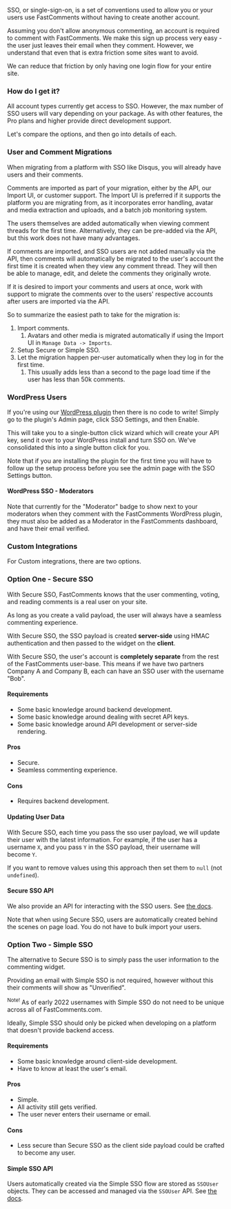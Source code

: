 SSO, or single-sign-on, is a set of conventions used to allow you or your users use FastComments without having to create another account.

Assuming you don't allow anonymous commenting, an account is required to comment with FastComments. We make this sign up process very easy - the user just leaves their email when they comment.
However, we understand that even that is extra friction some sites want to avoid.

We can reduce that friction by only having one login flow for your entire site.

### How do I get it?
All account types currently get access to SSO. However, the max number of SSO users will vary depending on your package. As with other features, the Pro plans and higher provide direct development support.

Let's compare the options, and then go into details of each.

### User and Comment Migrations

When migrating from a platform with SSO like Disqus, you will already have users and their comments.

Comments are imported as part of your migration, either by the API, our Import UI, or customer support. The Import UI is preferred if it supports the platform you
are migrating from, as it incorporates error handling, avatar and media extraction and uploads, and a batch job monitoring system.

The users themselves are added automatically when viewing comment threads for the first time. Alternatively, they can be pre-added via the API, but this work does not have
many advantages.

If comments are imported, and SSO users are not added manually via the API, then comments will automatically be migrated to the user's account the first
time it is created when they view any comment thread. They will then be able to manage, edit, and delete the comments they originally wrote.

If it is desired to import your comments and users at once, work with support to migrate the comments over to the users' respective accounts after users are imported
via the API.

So to summarize the easiest path to take for the migration is:

1. Import comments.
   1. Avatars and other media is migrated automatically if using the Import UI in `Manage Data -> Imports`.
2. Setup Secure or Simple SSO.
3. Let the migration happen per-user automatically when they log in for the first time.
   1. This usually adds less than a second to the page load time if the user has less than 50k comments.

### WordPress Users
If you're using our <a href="https://wordpress.org/plugins/fastcomments/" target="_blank">WordPress plugin</a> then there is no code to write! Simply go to the plugin's Admin page, click SSO Settings, and then Enable.

This will take you to a single-button click wizard which will create your API key, send it over to your WordPress install and turn SSO on. We've consolidated this into a single button click for you.

Note that if you are installing the plugin for the first time you will have to follow up the setup process before you see the admin page with the SSO Settings button.

#### WordPress SSO - Moderators

Note that currently for the "Moderator" badge to show next to your moderators when they comment with the FastComments WordPress plugin,
they must also be added as a Moderator in the FastComments dashboard, and have their email verified.

### Custom Integrations

For Custom integrations, there are two options.

### Option One - Secure SSO

With Secure SSO, FastComments knows that the user commenting, voting, and reading comments is a real user on your site.

As long as you create a valid payload, the user will always have a seamless commenting experience.

With Secure SSO, the SSO payload is created **server-side** using HMAC authentication and then passed to the widget on the **client**.

With Secure SSO, the user's account is **completely separate** from the rest of the FastComments user-base. This means if we have two partners
Company A and Company B, each can have an SSO user with the username "Bob".

#### Requirements
- Some basic knowledge around backend development.
- Some basic knowledge around dealing with secret API keys.
- Some basic knowledge around API development or server-side rendering.

#### Pros
- Secure.
- Seamless commenting experience.

#### Cons
- Requires backend development.

#### Updating User Data

With Secure SSO, each time you pass the sso user payload, we will update their user with the latest information. For example, if
the user has a username `X`, and you pass `Y` in the SSO payload, their username will become `Y`.

If you want to remove values using this approach then set them to `null` (not `undefined`).

#### Secure SSO API

We also provide an API for interacting with the SSO users. See [the docs](/guide-api.html#sso-user-structure).

Note that when using Secure SSO, users are automatically created behind the scenes on page load. You do not have to bulk import your users.

### Option Two - Simple SSO

The alternative to Secure SSO is to simply pass the user information to the commenting widget.

Providing an email with Simple SSO is not required, however without this their comments will show as "Unverified".

<sup>Note!</sup> As of early 2022 usernames with Simple SSO do not need to be unique across all of FastComments.com.

Ideally, Simple SSO should only be picked when developing on a platform that doesn't provide backend access.

#### Requirements
- Some basic knowledge around client-side development.
- Have to know at least the user's email.

#### Pros
- Simple.
- All activity still gets verified.
- The user never enters their username or email.

#### Cons
- Less secure than Secure SSO as the client side payload could be crafted to become any user.

#### Simple SSO API

Users automatically created via the Simple SSO flow are stored as `SSOUser` objects. They can be accessed and managed via the `SSOUser` API. See [the docs](/guide-api.html#sso-user-structure).
